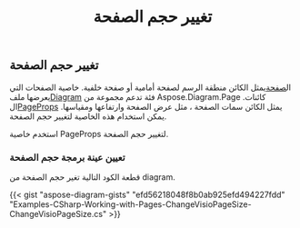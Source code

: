 ﻿---
title: تغيير حجم الصفحة
type: docs
weight: 10
url: /ar/net/change-page-size/
description: يشرح هذا القسم كيفية تغيير حجم الصفحة في ملف visio باستخدام Aspose.Diagram.
---
## **تغيير حجم الصفحة**

 ال[صفحة](http://www.aspose.com/api/net/diagram/aspose.diagram/page)يمثل الكائن منطقة الرسم لصفحة أمامية أو صفحة خلفية. خاصية الصفحات التي يعرضها ملف[Diagram](http://www.aspose.com/api/net/diagram/aspose.diagram/diagram) فئة تدعم مجموعة من Aspose.Diagram.Page كائنات.
 ال[PageProps](https://reference.aspose.com/diagram/net/aspose.diagram/pagesheet/properties/pageprops) يمثل الكائن سمات الصفحة ، مثل عرض الصفحة وارتفاعها ومقياسها. يمكن استخدام هذه الخاصية لتغيير حجم الصفحة.

استخدم خاصية PageProps لتغيير حجم الصفحة.
### **تعيين عينة برمجة حجم الصفحة**
قطعة الكود التالية تغير حجم الصفحة من diagram.

{{< gist "aspose-diagram-gists" "efd56218048f8b0ab925efd494227fdd" "Examples-CSharp-Working-with-Pages-ChangeVisioPageSize-ChangeVisioPageSize.cs" >}}
